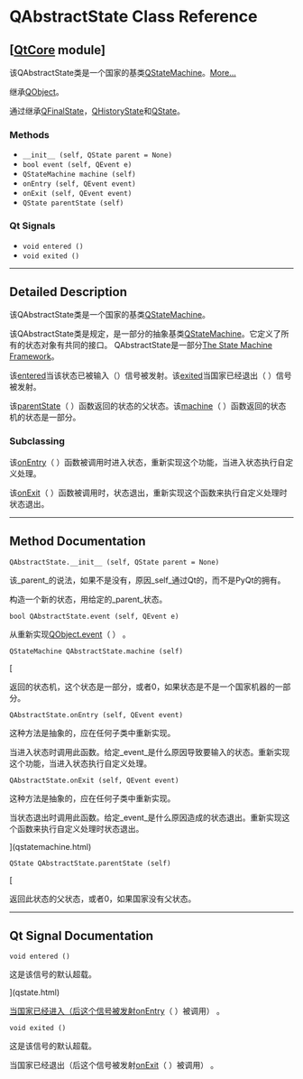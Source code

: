 # QAbstractState Class Reference

## [[QtCore](index.htm) module]

该QAbstractState类是一个国家的基类[QStateMachine](qstatemachine.html)。[More...](#details)

继承[QObject](qobject.html)。

通过继承[QFinalState](qfinalstate.html)，[QHistoryState](qhistorystate.html)和[QState](qstate.html)。

### Methods

*   `__init__ (self, QState parent = None)`
*   `bool event (self, QEvent e)`
*   `QStateMachine machine (self)`
*   `onEntry (self, QEvent event)`
*   `onExit (self, QEvent event)`
*   `QState parentState (self)`

### Qt Signals

*   `void entered ()`
*   `void exited ()`

* * *

## Detailed Description

该QAbstractState类是一个国家的基类[QStateMachine](qstatemachine.html)。

该QAbstractState类是规定，是一部分的抽象基类[QStateMachine](qstatemachine.html)。它定义了所有的状态对象有共同的接口。 QAbstractState是一部分[The State Machine Framework](index.htm)。

该[entered](qabstractstate.html#entered)当该状态已被输入（）信号被发射。该[exited](qabstractstate.html#exited)当国家已经退出（ ）信号被发射。

该[parentState](qabstractstate.html#parentState)（ ）函数返回的状态的父状态。该[machine](qabstractstate.html#machine)（ ）函数返回的状态机的状态是一部分。

### Subclassing

该[onEntry](qabstractstate.html#onEntry)（ ）函数被调用时进入状态，重新实现这个功能，当进入状态执行自定义处理。

该[onExit](qabstractstate.html#onExit)（ ）函数被调用时，状态退出，重新实现这个函数来执行自定义处理时状态退出。

* * *

## Method Documentation

```
QAbstractState.__init__ (self, QState parent = None)
```

该_parent_的说法，如果不是没有，原因_self_通过Qt的，而不是PyQt的拥有。

构造一个新的状态，用给定的_parent_状态。

```
bool QAbstractState.event (self, QEvent e)
```

从重新实现[QObject.event](qobject.html#event)（ ） 。

```
QStateMachine QAbstractState.machine (self)
```

[

返回的状态机，这个状态是一部分，或者0，如果状态是不是一个国家机器的一部分。

```
QAbstractState.onEntry (self, QEvent event)
```

这种方法是抽象的，应在任何子类中重新实现。

当进入状态时调用此函数。给定_event_是什么原因导致要输入的状态。重新实现这个功能，当进入状态执行自定义处理。

```
QAbstractState.onExit (self, QEvent event)
```

这种方法是抽象的，应在任何子类中重新实现。

当状态退出时调用此函数。给定_event_是什么原因造成的状态退出。重新实现这个函数来执行自定义处理时状态退出。

](qstatemachine.html)

```
QState QAbstractState.parentState (self)
```

[

返回此状态的父状态，或者0，如果国家没有父状态。

* * *

## Qt Signal Documentation

```
void entered ()
```

这是该信号的默认超载。

](qstate.html)

[当国家已经进入（后这个信号被发射](qstate.html)[onEntry](qabstractstate.html#onEntry)（ ）被调用） 。

```
void exited ()
```

这是该信号的默认超载。

当国家已经退出（后这个信号被发射[onExit](qabstractstate.html#onExit)（ ）被调用） 。
